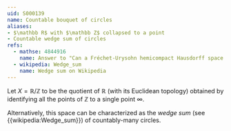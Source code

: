 ```yaml
---
uid: S000139
name: Countable bouquet of circles
aliases:
- $\mathbb R$ with $\mathbb Z$ collapsed to a point
- Countable wedge sum of circles
refs:
  - mathse: 4844916
    name: Answer to "Can a Fréchet-Urysohn hemicompact Hausdorff space fail to be locally compact?"
  - wikipedia: Wedge_sum
    name: Wedge sum on Wikipedia
---
```


Let $X=\mathbb R/\mathbb Z$ to be the quotient of $\mathbb R$ (with its Euclidean topology) obtained by identifying all the points of $\mathbb Z$ to a single point $\infty$.

Alternatively, this space can be characterized as the *wedge sum*
(see {{wikipedia:Wedge_sum}}) of countably-many circles.
